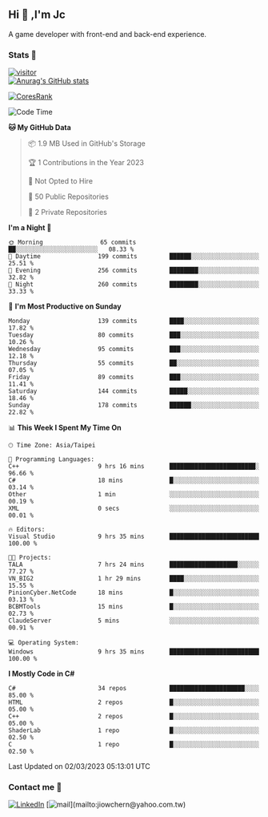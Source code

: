 ## Hi 👋 ,I'm Jc  

A game developer with front-end and back-end experience.  

### Stats  📝
[![visitor](https://visitor-badge.glitch.me/badge?page_id=jiowchern.jiowchern&style=flat-square&color=0088cc)](https://visitor-badge.glitch.me/badge?page_id=jiowchern.jiowchern&style=flat-square&color=0088cc)  
[![Anurag's GitHub stats](https://github-readme-stats.vercel.app/api?username=jiowchern&count_private=true&&show_icons=true)](https://github.com/anuraghazra/github-readme-stats)  
<!-- [![trophy](https://github-profile-trophy.vercel.app/?username=jiowchern)](https://github.com/ryo-ma/github-profile-trophy)   -->
[![CoresRank](https://cr-ss-service.azurewebsites.net/api/ScreenShot?widget=summary&username=jiowchern)](https://cr-ss-service.azurewebsites.net/api/ScreenShot?widget=summary&username=jiowchern)


<!--START_SECTION:waka-->
![Code Time](http://img.shields.io/badge/Code%20Time-954%20hrs%2025%20mins-blue)

**🐱 My GitHub Data** 

> 📦 1.9 MB Used in GitHub's Storage 
 > 
> 🏆 1 Contributions in the Year 2023
 > 
> 🚫 Not Opted to Hire
 > 
> 📜 50 Public Repositories 
 > 
> 🔑 2 Private Repositories 
 > 
**I'm a Night 🦉** 

```text
🌞 Morning                65 commits          ██░░░░░░░░░░░░░░░░░░░░░░░   08.33 % 
🌆 Daytime                199 commits         ██████░░░░░░░░░░░░░░░░░░░   25.51 % 
🌃 Evening                256 commits         ████████░░░░░░░░░░░░░░░░░   32.82 % 
🌙 Night                  260 commits         ████████░░░░░░░░░░░░░░░░░   33.33 % 
```
📅 **I'm Most Productive on Sunday** 

```text
Monday                   139 commits         ████░░░░░░░░░░░░░░░░░░░░░   17.82 % 
Tuesday                  80 commits          ███░░░░░░░░░░░░░░░░░░░░░░   10.26 % 
Wednesday                95 commits          ███░░░░░░░░░░░░░░░░░░░░░░   12.18 % 
Thursday                 55 commits          ██░░░░░░░░░░░░░░░░░░░░░░░   07.05 % 
Friday                   89 commits          ███░░░░░░░░░░░░░░░░░░░░░░   11.41 % 
Saturday                 144 commits         █████░░░░░░░░░░░░░░░░░░░░   18.46 % 
Sunday                   178 commits         ██████░░░░░░░░░░░░░░░░░░░   22.82 % 
```


📊 **This Week I Spent My Time On** 

```text
🕑︎ Time Zone: Asia/Taipei

💬 Programming Languages: 
C++                      9 hrs 16 mins       ████████████████████████░   96.66 % 
C#                       18 mins             █░░░░░░░░░░░░░░░░░░░░░░░░   03.14 % 
Other                    1 min               ░░░░░░░░░░░░░░░░░░░░░░░░░   00.19 % 
XML                      0 secs              ░░░░░░░░░░░░░░░░░░░░░░░░░   00.01 % 

🔥 Editors: 
Visual Studio            9 hrs 35 mins       █████████████████████████   100.00 % 

🐱‍💻 Projects: 
TALA                     7 hrs 24 mins       ███████████████████░░░░░░   77.27 % 
VN_BIG2                  1 hr 29 mins        ████░░░░░░░░░░░░░░░░░░░░░   15.55 % 
PinionCyber.NetCode      18 mins             █░░░░░░░░░░░░░░░░░░░░░░░░   03.13 % 
BCBMTools                15 mins             █░░░░░░░░░░░░░░░░░░░░░░░░   02.73 % 
ClaudeServer             5 mins              ░░░░░░░░░░░░░░░░░░░░░░░░░   00.91 % 

💻 Operating System: 
Windows                  9 hrs 35 mins       █████████████████████████   100.00 % 
```

**I Mostly Code in C#** 

```text
C#                       34 repos            █████████████████████░░░░   85.00 % 
HTML                     2 repos             █░░░░░░░░░░░░░░░░░░░░░░░░   05.00 % 
C++                      2 repos             █░░░░░░░░░░░░░░░░░░░░░░░░   05.00 % 
ShaderLab                1 repo              █░░░░░░░░░░░░░░░░░░░░░░░░   02.50 % 
C                        1 repo              █░░░░░░░░░░░░░░░░░░░░░░░░   02.50 % 
```




 Last Updated on 02/03/2023 05:13:01 UTC
<!--END_SECTION:waka-->



### Contact me 💬
[![LinkedIn](https://img.shields.io/badge/-JiowchernChen-0077B5?style==flat-square&logo=LinkedIn&logoColor=white)](https://www.linkedin.com/in/jiowchern-chen-4aaa90b7/) [![mail](https://img.shields.io/badge/-jiowchern%40yahoo.com.tw-blueviolet?style=flat-square&logo=yahoo!)](mailto:jiowchern@yahoo.com.tw)    

<!-- [![Linkedin Badge](https://img.shields.io/badge/-LinkedIn-blue?style=flat-square&logo=Linkedin&logoColor=white&link=https://www.linkedin.com/in/jiowchern-chen-4aaa90b7/)](https://www.linkedin.com/in/jiowchern-chen-4aaa90b7/) -->


<!--
**jiowchern/jiowchern** is a ✨ _special_ ✨ repository because its `README.md` (this file) appears on your GitHub profile.

Here are some ideas to get you started:

- 🔭 I’m currently working on ...
- 🌱 I’m currently learning ...
- 👯 I’m looking to collaborate on ...
- 🤔 I’m looking for help with ...
- 💬 Ask me about ...
- 📫 How to reach me: ...
- 😄 Pronouns: ...
- ⚡ Fun fact: ...
-->

